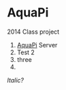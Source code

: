 AquaPi
======

2014 Class project

1. [AquaPi](http://tesla.wcjc.edu:2001) Server
2. Test 2
3. three
4. 

*Italic?*

